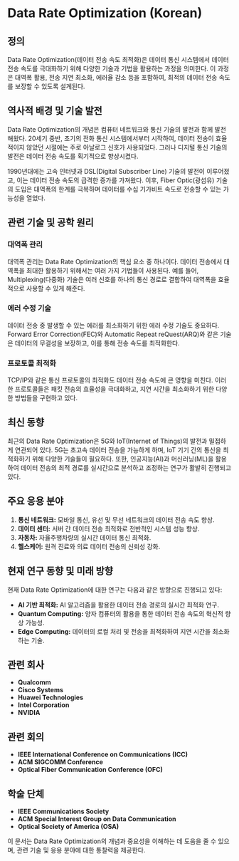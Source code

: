 # Data Rate Optimization (Korean)

## 정의

Data Rate Optimization(데이터 전송 속도 최적화)은 데이터 통신 시스템에서 데이터 전송 속도를 극대화하기 위해 다양한 기술과 기법을 활용하는 과정을 의미한다. 이 과정은 대역폭 활용, 전송 지연 최소화, 에러율 감소 등을 포함하여, 최적의 데이터 전송 속도를 보장할 수 있도록 설계된다.

## 역사적 배경 및 기술 발전

Data Rate Optimization의 개념은 컴퓨터 네트워크와 통신 기술의 발전과 함께 발전해왔다. 20세기 중반, 초기의 전화 통신 시스템에서부터 시작하여, 데이터 전송이 효율적이지 않았던 시절에는 주로 아날로그 신호가 사용되었다. 그러나 디지털 통신 기술의 발전은 데이터 전송 속도를 획기적으로 향상시켰다. 

1990년대에는 고속 인터넷과 DSL(Digital Subscriber Line) 기술의 발전이 이루어졌고, 이는 데이터 전송 속도의 급격한 증가를 가져왔다. 이후, Fiber Optic(광섬유) 기술의 도입은 대역폭의 한계를 극복하며 데이터를 수십 기가비트 속도로 전송할 수 있는 가능성을 열었다.

## 관련 기술 및 공학 원리

### 대역폭 관리

대역폭 관리는 Data Rate Optimization의 핵심 요소 중 하나이다. 데이터 전송에서 대역폭을 최대한 활용하기 위해서는 여러 가지 기법들이 사용된다. 예를 들어, Multiplexing(다중화) 기술은 여러 신호를 하나의 통신 경로로 결합하여 대역폭을 효율적으로 사용할 수 있게 해준다.

### 에러 수정 기술

데이터 전송 중 발생할 수 있는 에러를 최소화하기 위한 에러 수정 기술도 중요하다. Forward Error Correction(FEC)와 Automatic Repeat reQuest(ARQ)와 같은 기술은 데이터의 무결성을 보장하고, 이를 통해 전송 속도를 최적화한다.

### 프로토콜 최적화

TCP/IP와 같은 통신 프로토콜의 최적화도 데이터 전송 속도에 큰 영향을 미친다. 이러한 프로토콜들은 패킷 전송의 효율성을 극대화하고, 지연 시간을 최소화하기 위한 다양한 방법들을 구현하고 있다.

## 최신 동향

최근의 Data Rate Optimization은 5G와 IoT(Internet of Things)의 발전과 밀접하게 연관되어 있다. 5G는 초고속 데이터 전송을 가능하게 하며, IoT 기기 간의 통신을 최적화하기 위해 다양한 기술들이 필요하다. 또한, 인공지능(AI)과 머신러닝(ML)을 활용하여 데이터 전송의 최적 경로를 실시간으로 분석하고 조정하는 연구가 활발히 진행되고 있다.

## 주요 응용 분야

1. **통신 네트워크:** 모바일 통신, 유선 및 무선 네트워크의 데이터 전송 속도 향상.
2. **데이터 센터:** 서버 간 데이터 전송 최적화로 전반적인 시스템 성능 향상.
3. **자동차:** 자율주행차량의 실시간 데이터 통신 최적화.
4. **헬스케어:** 원격 진료와 의료 데이터 전송의 신뢰성 강화.

## 현재 연구 동향 및 미래 방향

현재 Data Rate Optimization에 대한 연구는 다음과 같은 방향으로 진행되고 있다:

- **AI 기반 최적화:** AI 알고리즘을 활용한 데이터 전송 경로의 실시간 최적화 연구.
- **Quantum Computing:** 양자 컴퓨터의 활용을 통한 데이터 전송 속도의 혁신적 향상 가능성.
- **Edge Computing:** 데이터의 로컬 처리 및 전송을 최적화하여 지연 시간을 최소화하는 기술.

## 관련 회사

- **Qualcomm**
- **Cisco Systems**
- **Huawei Technologies**
- **Intel Corporation**
- **NVIDIA**

## 관련 회의

- **IEEE International Conference on Communications (ICC)**
- **ACM SIGCOMM Conference**
- **Optical Fiber Communication Conference (OFC)**

## 학술 단체

- **IEEE Communications Society**
- **ACM Special Interest Group on Data Communication**
- **Optical Society of America (OSA)**

이 문서는 Data Rate Optimization의 개념과 중요성을 이해하는 데 도움을 줄 수 있으며, 관련 기술 및 응용 분야에 대한 통찰력을 제공한다.
